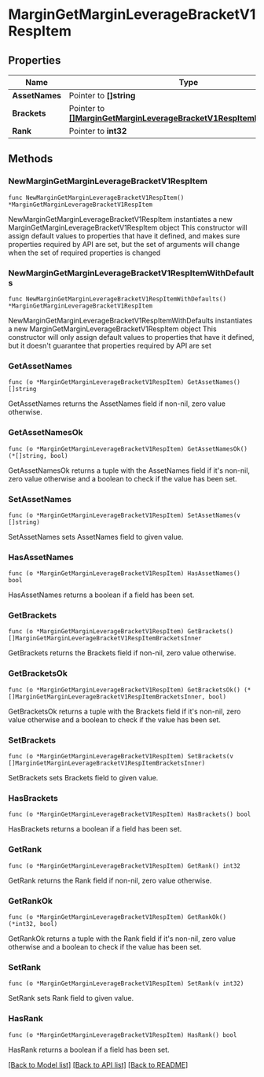 # MarginGetMarginLeverageBracketV1RespItem

## Properties

Name | Type | Description | Notes
------------ | ------------- | ------------- | -------------
**AssetNames** | Pointer to **[]string** |  | [optional] 
**Brackets** | Pointer to [**[]MarginGetMarginLeverageBracketV1RespItemBracketsInner**](MarginGetMarginLeverageBracketV1RespItemBracketsInner.md) |  | [optional] 
**Rank** | Pointer to **int32** |  | [optional] 

## Methods

### NewMarginGetMarginLeverageBracketV1RespItem

`func NewMarginGetMarginLeverageBracketV1RespItem() *MarginGetMarginLeverageBracketV1RespItem`

NewMarginGetMarginLeverageBracketV1RespItem instantiates a new MarginGetMarginLeverageBracketV1RespItem object
This constructor will assign default values to properties that have it defined,
and makes sure properties required by API are set, but the set of arguments
will change when the set of required properties is changed

### NewMarginGetMarginLeverageBracketV1RespItemWithDefaults

`func NewMarginGetMarginLeverageBracketV1RespItemWithDefaults() *MarginGetMarginLeverageBracketV1RespItem`

NewMarginGetMarginLeverageBracketV1RespItemWithDefaults instantiates a new MarginGetMarginLeverageBracketV1RespItem object
This constructor will only assign default values to properties that have it defined,
but it doesn't guarantee that properties required by API are set

### GetAssetNames

`func (o *MarginGetMarginLeverageBracketV1RespItem) GetAssetNames() []string`

GetAssetNames returns the AssetNames field if non-nil, zero value otherwise.

### GetAssetNamesOk

`func (o *MarginGetMarginLeverageBracketV1RespItem) GetAssetNamesOk() (*[]string, bool)`

GetAssetNamesOk returns a tuple with the AssetNames field if it's non-nil, zero value otherwise
and a boolean to check if the value has been set.

### SetAssetNames

`func (o *MarginGetMarginLeverageBracketV1RespItem) SetAssetNames(v []string)`

SetAssetNames sets AssetNames field to given value.

### HasAssetNames

`func (o *MarginGetMarginLeverageBracketV1RespItem) HasAssetNames() bool`

HasAssetNames returns a boolean if a field has been set.

### GetBrackets

`func (o *MarginGetMarginLeverageBracketV1RespItem) GetBrackets() []MarginGetMarginLeverageBracketV1RespItemBracketsInner`

GetBrackets returns the Brackets field if non-nil, zero value otherwise.

### GetBracketsOk

`func (o *MarginGetMarginLeverageBracketV1RespItem) GetBracketsOk() (*[]MarginGetMarginLeverageBracketV1RespItemBracketsInner, bool)`

GetBracketsOk returns a tuple with the Brackets field if it's non-nil, zero value otherwise
and a boolean to check if the value has been set.

### SetBrackets

`func (o *MarginGetMarginLeverageBracketV1RespItem) SetBrackets(v []MarginGetMarginLeverageBracketV1RespItemBracketsInner)`

SetBrackets sets Brackets field to given value.

### HasBrackets

`func (o *MarginGetMarginLeverageBracketV1RespItem) HasBrackets() bool`

HasBrackets returns a boolean if a field has been set.

### GetRank

`func (o *MarginGetMarginLeverageBracketV1RespItem) GetRank() int32`

GetRank returns the Rank field if non-nil, zero value otherwise.

### GetRankOk

`func (o *MarginGetMarginLeverageBracketV1RespItem) GetRankOk() (*int32, bool)`

GetRankOk returns a tuple with the Rank field if it's non-nil, zero value otherwise
and a boolean to check if the value has been set.

### SetRank

`func (o *MarginGetMarginLeverageBracketV1RespItem) SetRank(v int32)`

SetRank sets Rank field to given value.

### HasRank

`func (o *MarginGetMarginLeverageBracketV1RespItem) HasRank() bool`

HasRank returns a boolean if a field has been set.


[[Back to Model list]](../README.md#documentation-for-models) [[Back to API list]](../README.md#documentation-for-api-endpoints) [[Back to README]](../README.md)


